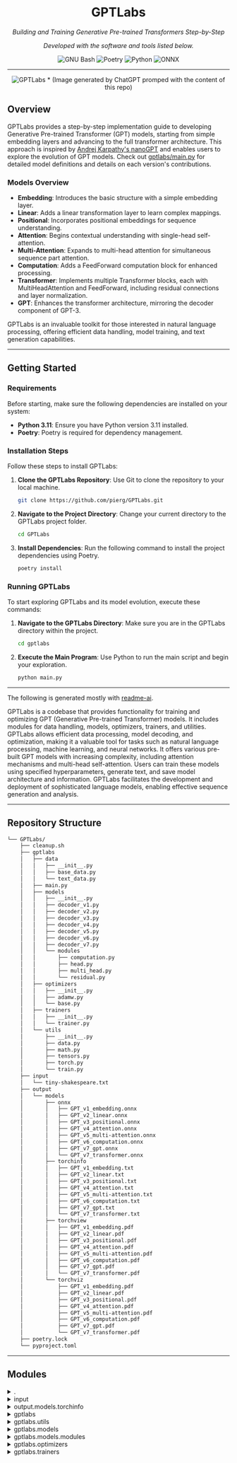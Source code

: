 <!-- <p align="center">
  <img src="https://raw.githubusercontent.com/PKief/vscode-material-icon-theme/ec559a9f6bfd399b82bb44393651661b08aaf7ba/icons/folder-markdown-open.svg" width="100" />
</p> -->
<p align="center">
    <h1 align="center">GPTLabs</h1>
</p>
<p align="center">
    <em>Building and Training Generative Pre-trained Transformers Step-by-Step</em>
</p>
<p align="center">
    <em>Developed with the software and tools listed below.</em>
</p>
<p align="center">
    <img src="https://img.shields.io/badge/GNU%20Bash-4EAA25.svg?style=flat&logo=GNU-Bash&logoColor=white" alt="GNU Bash">
    <img src="https://img.shields.io/badge/Poetry-60A5FA.svg?style=flat&logo=Poetry&logoColor=white" alt="Poetry">
    <img src="https://img.shields.io/badge/Python-3776AB.svg?style=flat&logo=Python&logoColor=white" alt="Python">
    <img src="https://img.shields.io/badge/ONNX-005CED.svg?style=flat&logo=ONNX&logoColor=white" alt="ONNX">
</p>
<hr>

<p align="center">
  <img src="image.png" alt="GPTLabs">
  * (Image generated by ChatGPT promped with the content of this repo)
</p>

## Overview

GPTLabs provides a step-by-step implementation guide to developing Generative Pre-trained Transformer (GPT) models, starting from simple embedding layers and advancing to the full transformer architecture. This approach is inspired by [Andrej Karpathy's nanoGPT](https://github.com/karpathy/nanoGPT) and enables users to explore the evolution of GPT models. Check out [gptlabs/main.py](gptlabs/main.py) for detailed model definitions and details on each version's contributions.

### Models Overview

- **Embedding**: Introduces the basic structure with a simple embedding layer.
- **Linear**: Adds a linear transformation layer to learn complex mappings.
- **Positional**: Incorporates positional embeddings for sequence understanding.
- **Attention**: Begins contextual understanding with single-head self-attention.
- **Multi-Attention**: Expands to multi-head attention for simultaneous sequence part attention.
- **Computation**: Adds a FeedForward computation block for enhanced processing.
- **Transformer**: Implements multiple Transformer blocks, each with MultiHeadAttention and FeedForward, including residual connections and layer normalization.
- **GPT**: Enhances the transformer architecture, mirroring the decoder component of GPT-3.


GPTLabs is an invaluable toolkit for those interested in natural language processing, offering efficient data handling, model training, and text generation capabilities.


---


## Getting Started

### Requirements

Before starting, make sure the following dependencies are installed on your system:

- **Python 3.11**: Ensure you have Python version 3.11 installed.
- **Poetry**: Poetry is required for dependency management.

### Installation Steps

Follow these steps to install GPTLabs:

1. **Clone the GPTLabs Repository**:
   Use Git to clone the repository to your local machine.
   ```sh
   git clone https://github.com/pierg/GPTLabs.git
   ```

2. **Navigate to the Project Directory**:
   Change your current directory to the GPTLabs project folder.
   ```sh
   cd GPTLabs
   ```

3. **Install Dependencies**:
   Run the following command to install the project dependencies using Poetry.
   ```sh
   poetry install
   ```

### Running GPTLabs

To start exploring GPTLabs and its model evolution, execute these commands:

1. **Navigate to the GPTLabs Directory**:
   Make sure you are in the GPTLabs directory within the project.
   ```sh
   cd gptlabs
   ```

2. **Execute the Main Program**:
   Use Python to run the main script and begin your exploration.
   ```sh
   python main.py
   ```

---

The following is generated mostly with [readme-ai](https://github.com/eli64s/readme-ai).


GPTLabs is a codebase that provides functionality for training and optimizing GPT (Generative Pre-trained Transformer) models. It includes modules for data handling, models, optimizers, trainers, and utilities. GPTLabs allows efficient data processing, model decoding, and optimization, making it a valuable tool for tasks such as natural language processing, machine learning, and neural networks. It offers various pre-built GPT models with increasing complexity, including attention mechanisms and multi-head self-attention. Users can train these models using specified hyperparameters, generate text, and save model architecture and information. GPTLabs facilitates the development and deployment of sophisticated language models, enabling effective sequence generation and analysis.

---

##  Repository Structure

```sh
└── GPTLabs/
    ├── cleanup.sh
    ├── gptlabs
    │   ├── data
    │   │   ├── __init__.py
    │   │   ├── base_data.py
    │   │   └── text_data.py
    │   ├── main.py
    │   ├── models
    │   │   ├── __init__.py
    │   │   ├── decoder_v1.py
    │   │   ├── decoder_v2.py
    │   │   ├── decoder_v3.py
    │   │   ├── decoder_v4.py
    │   │   ├── decoder_v5.py
    │   │   ├── decoder_v6.py
    │   │   ├── decoder_v7.py
    │   │   └── modules
    │   │       ├── computation.py
    │   │       ├── head.py
    │   │       ├── multi_head.py
    │   │       └── residual.py
    │   ├── optimizers
    │   │   ├── __init__.py
    │   │   ├── adamw.py
    │   │   └── base.py
    │   ├── trainers
    │   │   ├── __init__.py
    │   │   └── trainer.py
    │   └── utils
    │       ├── __init__.py
    │       ├── data.py
    │       ├── math.py
    │       ├── tensors.py
    │       ├── torch.py
    │       └── train.py
    ├── input
    │   └── tiny-shakespeare.txt
    ├── output
    │   └── models
    │       ├── onnx
    │       │   ├── GPT_v1_embedding.onnx
    │       │   ├── GPT_v2_linear.onnx
    │       │   ├── GPT_v3_positional.onnx
    │       │   ├── GPT_v4_attention.onnx
    │       │   ├── GPT_v5_multi-attention.onnx
    │       │   ├── GPT_v6_computation.onnx
    │       │   ├── GPT_v7_gpt.onnx
    │       │   └── GPT_v7_transformer.onnx
    │       ├── torchinfo
    │       │   ├── GPT_v1_embedding.txt
    │       │   ├── GPT_v2_linear.txt
    │       │   ├── GPT_v3_positional.txt
    │       │   ├── GPT_v4_attention.txt
    │       │   ├── GPT_v5_multi-attention.txt
    │       │   ├── GPT_v6_computation.txt
    │       │   ├── GPT_v7_gpt.txt
    │       │   └── GPT_v7_transformer.txt
    │       ├── torchview
    │       │   ├── GPT_v1_embedding.pdf
    │       │   ├── GPT_v2_linear.pdf
    │       │   ├── GPT_v3_positional.pdf
    │       │   ├── GPT_v4_attention.pdf
    │       │   ├── GPT_v5_multi-attention.pdf
    │       │   ├── GPT_v6_computation.pdf
    │       │   ├── GPT_v7_gpt.pdf
    │       │   └── GPT_v7_transformer.pdf
    │       └── torchviz
    │           ├── GPT_v1_embedding.pdf
    │           ├── GPT_v2_linear.pdf
    │           ├── GPT_v3_positional.pdf
    │           ├── GPT_v4_attention.pdf
    │           ├── GPT_v5_multi-attention.pdf
    │           ├── GPT_v6_computation.pdf
    │           ├── GPT_v7_gpt.pdf
    │           └── GPT_v7_transformer.pdf
    ├── poetry.lock
    └── pyproject.toml
```

---

##  Modules

<details closed><summary>.</summary>

| File                                                                              | Summary                                                                                                                                                                                                                                                                                                                                                                                               |
| ---                                                                               | ---                                                                                                                                                                                                                                                                                                                                                                                                   |
| [pyproject.toml](https://github.com/pierg/GPTLabs.git/blob/master/pyproject.toml) | This code snippet is part of the gptlabs repository. It includes various modules such as data handling, models, optimizers, trainers, and utilities. Its main purpose is to provide functionality for training and optimizing GPT (Generative Pre-trained Transformer) models.                                                                                                                        |
| [poetry.lock](https://github.com/pierg/GPTLabs.git/blob/master/poetry.lock)       | The code snippet in this repository is responsible for cleaning up and managing data in the GPTLabs project. It contains a script named `cleanup.sh` and a Python module `base_data.py` that handles base data operations.                                                                                                                                                                            |
| [cleanup.sh](https://github.com/pierg/GPTLabs.git/blob/master/cleanup.sh)         | The code snippet is a cleanup script (`cleanup.sh`) that deletes unnecessary files and directories in the Python project. It removes `__pycache__` directories, `.pyc` files, and the `poetry.lock` file. It also includes deleting the `.venv` directory if present. The script is executed from the root directory of the project and improves the cleanliness and maintainability of the codebase. |

</details>

<details closed><summary>input</summary>

| File                                                                                                | Summary                                                                                                                                                                                                                                                                                                                                                                                                                                                                                                                                                         |
| ---                                                                                                 | ---                                                                                                                                                                                                                                                                                                                                                                                                                                                                                                                                                             |
| [tiny-shakespeare.txt](https://github.com/pierg/GPTLabs.git/blob/master/input/tiny-shakespeare.txt) | This code snippet is part of the GPTLabs repository. It focuses on the data, models, and optimizers modules, providing essential functionality for handling text data, model decoding, and optimization. It plays a critical role in the repository's architecture by enabling efficient data processing and modeling capabilities. Supplementary materials related to this codebase can be found in the GPTLabs repository, including files like `cleanup.sh`, `main.py`, and additional Python modules for data processing, model decoding, and optimization. |

</details>

<details closed><summary>output.models.torchinfo</summary>

| File                                                                                                                              | Summary                                                                                                                                                                                                                                                                                                                                                                                                         |
| ---                                                                                                                               | ---                                                                                                                                                                                                                                                                                                                                                                                                             |
| [GPT_v7_gpt.txt](https://github.com/pierg/GPTLabs.git/blob/master/output/models/torchinfo/GPT_v7_gpt.txt)                         | The `GPT_v7_gpt` code snippet is a component of the GPTLabs repository. It's responsible for implementing the GPT (Generative Pre-trained Transformer) model architecture. The code snippet contains multiple layers and implements embedding, multi-head attention, layer normalization, and feed-forward operations. It has 10,788,929 trainable parameters and achieves an estimated total size of 43.37 MB. |
| [GPT_v5_multi-attention.txt](https://github.com/pierg/GPTLabs.git/blob/master/output/models/torchinfo/GPT_v5_multi-attention.txt) | This code snippet represents the GPT_v5 multi-attention model in the GPTLabs repository. It provides an embedding layer, multiple attention heads, and linear layers. The model has a total of 8,609 trainable parameters and is used for text data processing.                                                                                                                                                 |
| [GPT_v6_computation.txt](https://github.com/pierg/GPTLabs.git/blob/master/output/models/torchinfo/GPT_v6_computation.txt)         | This code snippet represents the computation module (GPT_v6) of the GPTLabs repository. It includes embedding, multi-head attention, feedforward, and linear layers. It has a total of 16,961 trainable parameters and outputs a tensor of shape [1, 1, 65].                                                                                                                                                    |
| [GPT_v1_embedding.txt](https://github.com/pierg/GPTLabs.git/blob/master/output/models/torchinfo/GPT_v1_embedding.txt)             | The code snippet in `GPT_v1_embedding.txt` provides information about the GPT_v1 model architecture. It shows the output shape and number of trainable parameters of the Embedding layer in GPT_v1.                                                                                                                                                                                                             |
| [GPT_v4_attention.txt](https://github.com/pierg/GPTLabs.git/blob/master/output/models/torchinfo/GPT_v4_attention.txt)             | The code snippet represents the GPT_v4 model's attention module in the parent repository's architecture. It contains an embedding layer, a head with linear and dropout layers, and a final linear layer. The module has a total of 7,553 trainable parameters.                                                                                                                                                 |
| [GPT_v2_linear.txt](https://github.com/pierg/GPTLabs.git/blob/master/output/models/torchinfo/GPT_v2_linear.txt)                   | The code in the `GPT_v2_linear.txt` file is responsible for defining the architecture of the GPT_v2 model. It consists of an Embedding layer and a Linear layer. The model has a total of 4,225 trainable parameters.                                                                                                                                                                                           |
| [GPT_v7_transformer.txt](https://github.com/pierg/GPTLabs.git/blob/master/output/models/torchinfo/GPT_v7_transformer.txt)         | The code snippet represents the GPT_v7 transformer model in the GPTLabs repository. It consists of stacked blocks of multi-head attention and feedforward layers, resulting in an output shape of [1, 1, 65]. The model has a total of 42,369 trainable parameters.                                                                                                                                             |
| [GPT_v3_positional.txt](https://github.com/pierg/GPTLabs.git/blob/master/output/models/torchinfo/GPT_v3_positional.txt)           | The code snippet in GPT_v3_positional.txt is a part of the GPTLabs repository. It includes the architecture and parameters of the GPT_v3 model, which employs embedding and linear layers to generate output. The model has a total of 4,481 trainable parameters, and its estimated size is 0.02 MB.                                                                                                           |

</details>

<details closed><summary>gptlabs</summary>

| File                                                                        | Summary                                                                                                                                                                                                                   |
| ---                                                                         | ---                                                                                                                                                                                                                       |
| [main.py](https://github.com/pierg/GPTLabs.git/blob/master/gptlabs/main.py) | The code snippet in gptlabs/main.py defines various models with increasing complexity and trains them using specified hyperparameters. It generates text before and after training and saves the model architecture info. |

</details>

<details closed><summary>gptlabs.utils</summary>

| File                                                                                    | Summary                                                                                                                                                                                                                                                                                                                                                                                                                                                                                                       |
| ---                                                                                     | ---                                                                                                                                                                                                                                                                                                                                                                                                                                                                                                           |
| [tensors.py](https://github.com/pierg/GPTLabs.git/blob/master/gptlabs/utils/tensors.py) | This code snippet contains utility functions that provide information about PyTorch tensors. The `print_batch_info` function prints the shapes of input and target tensors, and details of the first batch. The `pretty_print_tensor` function pretty prints the shape, datatype, and the first few entries of a tensor. The `pretty_print_tensor_info` function prints the shape and datatype of a tensor. These functions are part of the `gptlabs/utils/tensors.py` file in the repository's architecture. |
| [train.py](https://github.com/pierg/GPTLabs.git/blob/master/gptlabs/utils/train.py)     | Code snippet `train.py` in the `gptlabs/utils` directory is responsible for training and generating text using a GPT model. It includes functions `train_model` for training the model and `generate` for generating text. The code uses an AdamW optimizer and a cross-entropy loss function.                                                                                                                                                                                                                |
| [math.py](https://github.com/pierg/GPTLabs.git/blob/master/gptlabs/utils/math.py)       | The `math.py` file in the `utils` directory of the `gptlabs` module contains functions for softmax computation, multinomial sampling, and cross-entropy loss calculation using numpy. These functions are critical for various tasks such as natural language processing, machine learning, and neural networks implemented in the parent repository.                                                                                                                                                         |
| [torch.py](https://github.com/pierg/GPTLabs.git/blob/master/gptlabs/utils/torch.py)     | The code snippet in `gptlabs/utils/torch.py` saves model architecture views, model info, and ONNX export files, while also cleaning up any intermediate files. It exports the model to ONNX format, saves a graphical representation of the model, generates a summary of the model, and saves a torchview graph.                                                                                                                                                                                             |
| [data.py](https://github.com/pierg/GPTLabs.git/blob/master/gptlabs/utils/data.py)       | The `data.py` module in the `gptlabs/utils` directory handles data processing tasks such as splitting the data into training and validation sets, loading and tokenizing data, and initializing a batch generator for text data. These functions are crucial for preparing the data for model training and evaluation in the GPTLabs repository.                                                                                                                                                              |

</details>

<details closed><summary>gptlabs.models</summary>

| File                                                                                           | Summary                                                                                                                                                                                                                                                                                                                                                                                                                                                                                                                                                                                                                                                             |
| ---                                                                                            | ---                                                                                                                                                                                                                                                                                                                                                                                                                                                                                                                                                                                                                                                                 |
| [decoder_v4.py](https://github.com/pierg/GPTLabs.git/blob/master/gptlabs/models/decoder_v4.py) | The code snippet `decoder_v4.py` in the `gptlabs/models` directory contains the implementation of the GPT_v4 model. It integrates self-attention into the GPT architecture, allowing the model to focus on relevant parts of the input sequence. The model includes token and positional embeddings, a self-attention head, and a linear layer for language modeling. It can generate text by considering the most recent part of the sequence that fits within its processing capacity.                                                                                                                                                                            |
| [decoder_v1.py](https://github.com/pierg/GPTLabs.git/blob/master/gptlabs/models/decoder_v1.py) | The `decoder_v1.py` code snippet is a simplified implementation of a Bigram Language Model using an embedding layer. It represents the first step towards building more complex Transformer-based models in the GPTLabs repository. The code initializes the GPT model with an embedding layer mapping vocabulary indices to dense vectors. It performs a forward pass to transform input indices into dense vectors, and can also generate new tokens based on a given starting sequence by iteratively predicting the next token.                                                                                                                                 |
| [decoder_v5.py](https://github.com/pierg/GPTLabs.git/blob/master/gptlabs/models/decoder_v5.py) | The code snippet in `decoder_v5.py` implements the GPT_v5 model in the parent repository's architecture. This model enhances the GPT architecture by incorporating a multi-head attention mechanism, allowing the model to attend to different parts of the sequence simultaneously. It also includes token and positional embeddings, along with a linear layer for generating logits corresponding to the vocabulary predictions. The `forward` method performs the forward pass of the model, while the `generate` method generates text based on a given starting sequence of token indices.                                                                    |
| [decoder_v2.py](https://github.com/pierg/GPTLabs.git/blob/master/gptlabs/models/decoder_v2.py) | The code snippet `decoder_v2.py` in the `gptlabs/models` directory is a part of the GPTLabs repository. It implements an evolved version of the GPT model that introduces a linear layer on top of the embeddings. This architecture allows for a more sophisticated mapping from the token embeddings to the vocabulary space, facilitating the learning of richer representations for sequence prediction and generation. The `GPT_v2` class initializes the model with an embedding layer and a linear layer for the language model head. It also includes methods for performing the forward pass and generating new tokens based on a given starting sequence. |
| [decoder_v6.py](https://github.com/pierg/GPTLabs.git/blob/master/gptlabs/models/decoder_v6.py) | The `decoder_v6.py` code defines the `GPT_v6` model, which extends the GPT architecture by incorporating a multi-head attention mechanism and a feedforward network. It generates predictions for token sequences and can also generate new tokens.                                                                                                                                                                                                                                                                                                                                                                                                                 |
| [decoder_v7.py](https://github.com/pierg/GPTLabs.git/blob/master/gptlabs/models/decoder_v7.py) | The code snippet in `decoder_v7.py` implements the GPT_v7 model, a variant of the GPT architecture. It extends the GPT model with multiple Transformer blocks, deep self-attention mechanisms, and position-wise feedforward networks. The model learns representations of complex sequences and enables effective sequence generation and analysis. It takes token indices as input and produces logits over the vocabulary for each position in the sequence. It also provides a method to generate text by using the most recent part of the sequence and generating new tokens based on the model's processing capacity.                                        |
| [decoder_v3.py](https://github.com/pierg/GPTLabs.git/blob/master/gptlabs/models/decoder_v3.py) | The `decoder_v3.py` code snippet is a part of the GPTLabs repository's architecture. It provides the GPT_v3 model, which generates text using token and positional embeddings, considering only the most recent tokens within a maximum sequence length. It includes methods for the forward pass to produce logits and for generating new text based on a start sequence.                                                                                                                                                                                                                                                                                          |

</details>

<details closed><summary>gptlabs.models.modules</summary>

| File                                                                                                     | Summary                                                                                                                                                                                                                                                                                                                                                                                                                                                                                                                                                               |
| ---                                                                                                      | ---                                                                                                                                                                                                                                                                                                                                                                                                                                                                                                                                                                   |
| [residual.py](https://github.com/pierg/GPTLabs.git/blob/master/gptlabs/models/modules/residual.py)       | The `residual.py` code snippet defines a Transformer block within a larger codebase. This block contains a multi-head self-attention mechanism followed by a position-wise feedforward network. It applies layer normalization, residual connections, and dropout for regularization. The block's purpose is to process input tensors, stabilize them using normalization, and integrate the original input with the transformed output. Overall, it contributes to the architecture's ability to model complex relationships and perform effective information flow. |
| [multi_head.py](https://github.com/pierg/GPTLabs.git/blob/master/gptlabs/models/modules/multi_head.py)   | This code snippet is part of the GPTLabs repository's architecture. It implements the Multi-Head Attention module, which runs multiple attention mechanisms (heads) in parallel and combines their outputs. It ensures that the output dimensionality matches the input embedding dimensionality, allowing seamless integration with subsequent layers in the model.                                                                                                                                                                                                  |
| [head.py](https://github.com/pierg/GPTLabs.git/blob/master/gptlabs/models/modules/head.py)               | The `Head` class in `gptlabs/models/modules/head.py` implements a single head of self-attention mechanism, a key component of Transformer architectures. It calculates attention scores between input embeddings and applies masking and scaling operations to compute the weighted sum of value vectors. The output represents the attention of different input parts and is used for predicting an output.                                                                                                                                                          |
| [computation.py](https://github.com/pierg/GPTLabs.git/blob/master/gptlabs/models/modules/computation.py) | The code snippet in `computation.py` defines the `FeedForward` module used in the Transformer architecture. It contains a feedforward neural network with expansion and compression layers that increase capacity, introduce non-linearity, reduce dimensionality, and apply dropout. This module is responsible for processing input tensors and producing output tensors.                                                                                                                                                                                           |

</details>

<details closed><summary>gptlabs.optimizers</summary>

| File                                                                                     | Summary                                                                                                                                                                                                                                                                                                                                                                                                  |
| ---                                                                                      | ---                                                                                                                                                                                                                                                                                                                                                                                                      |
| [adamw.py](https://github.com/pierg/GPTLabs.git/blob/master/gptlabs/optimizers/adamw.py) | The code snippet `adamw.py` is part of the `gptlabs` package in the repository. It implements the AdamW optimizer, which is a variant of the Adam optimizer with weight decay. This optimizer is used for updating the parameters during the optimization process in the parent repository's architecture. It includes methods for initializing the optimizer and performing a single optimization step. |
| [base.py](https://github.com/pierg/GPTLabs.git/blob/master/gptlabs/optimizers/base.py)   | The code snippet in `base.py` is a base class for all optimizers in the GPTLabs repository. It defines common functionality such as initializing the optimizer, performing optimization steps, and zeroing gradients. Specific optimizers should inherit from this base class and implement the `step` method.                                                                                           |

</details>

<details closed><summary>gptlabs.trainers</summary>

| File                                                                                       | Summary                                                                                                                                                                                                                                                                                                                                              |
| ---                                                                                        | ---                                                                                                                                                                                                                                                                                                                                                  |
| [trainer.py](https://github.com/pierg/GPTLabs.git/blob/master/gptlabs/trainers/trainer.py) | This code snippet represents the Trainer class in the GPTLabs repository. It handles the training loop, loss calculation, and evaluation of a SimpleModule model using a specified optimizer. The class trains the model for a specified number of iterations and batch size, periodically evaluates the model's performance, and prints the losses. |

</details>
